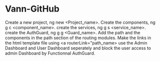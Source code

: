 # Vann-GitHub
Create a new project, ng new <Project_name>.
Create the components, ng g c <component_name>.
create the services, ng g s <service_name>.
create the AuthGuard, ng g g <Guard_name>.
Add the path and the components in the path section of the routing modules.
Make the links in the html template file using <a routerLink="path_name> </a>
use the Admin Dashboard and User Dashboard seperately and block the user access to admin Dashboard by Functionnal AuthGuard.
